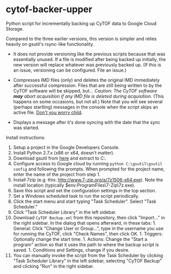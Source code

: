 cytof-backer-upper
==================

Python script for incrementally backing up CyTOF data to Google Cloud Storage.

Compared to the three earlier versions, this version is simpler and relies heavily on gsutil's rsync-like functionality.

- It does not provide versioning like the previous scripts because that was essentially unused. If a file is modified after being backed up initially, the new version will replace whatever was previously backed up. (If this is an issue, versioning can be configured. File an issue.)

- Compresses IMD files (only) and deletes the original IMD immediately after successful compression. Files that are still being written to by the CyTOF software will be skipped, but... *Caution: The CyTOF software **may** abort acquisition if any IMD file is deleted during acquisition.* (This happens on some occasions, but not all.) Note that you will see several (perhaps startling) messages in the console when the script skips an active file. [Don't you worry child](https://www.youtube.com/watch?v=1y6smkh6c-0).

- Displays a message after it's done syncing with the date that the sync was started.

Install instructions:

1. Setup a project in the Google Developers Console.
1. Install Python 2.7.x (x86 or x64, doesn't matter).
1. Download gsutil from [here](https://storage.googleapis.com/pub/gsutil.zip) and extract to C:\.
1. Configure access to Google cloud by running `python C:\gsutil\gsutil config` and following the prompts. When prompted for the project name, enter the name of the project from step 1.
1. Install 7zip (e.g. this: http://www.7-zip.org/a/7z1506-x64.exe). Note the install location (typically $env:ProgramFiles\7-Zip\7z.exe).
1. Save this script and set the configuration settings in the top section.
1. Set a Windows scheduled task to run the script periodically.
  1. Click the start menu and start typing "Task Scheduler". Select "Task Scheduler."
  1. Click "Task Scheduler Library" in the left sidebar.
  1. Download `CyTOF Backup.xml` from this repository, then click "Import..." in the right sidebar. In the dialog that opens afterward, in these tabs:
    1. General: Click "Change User or Group...", type in the username you use for running the CyTOF, click "Check Names", then click OK.
    1. Triggers: Optionally change the start time.
    1. Actions: Change the "Start a program" action so that it uses the path to where the backup script is saved.
    1. Conditions and Settings, change if you desire.
  1. You can manually invoke the script from the Task Scheduler by clicking "Task Scheduler Library" in the left sidebar, selecting "CyTOF Backup" and clicking "Run" in the right sidebar.